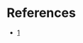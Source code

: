 # References

- [1](http://courses.ae.utexas.edu/ase463q/design_pages/spring03/cubesat/web/Paper%20Sections/)
